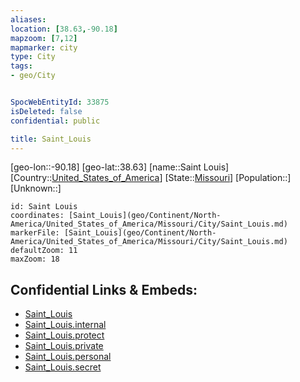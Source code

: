 ```yaml
---
aliases: 
location: [38.63,-90.18]
mapzoom: [7,12] 
mapmarker: city 
type: City
tags:
- geo/City


SpocWebEntityId: 33875
isDeleted: false
confidential: public

title: Saint_Louis
---
```

[geo-lon::-90.18]
[geo-lat::38.63]
[name::Saint Louis]
[Country::[United_States_of_America](geo/Continent/North-America/United_States_of_America.md)]
[State::[Missouri](geo/Continent/North-America/United_States_of_America/Missouri.md)]
[Population::]
[Unknown::]


```leaflet
id: Saint Louis
coordinates: [Saint_Louis](geo/Continent/North-America/United_States_of_America/Missouri/City/Saint_Louis.md)
markerFile: [Saint_Louis](geo/Continent/North-America/United_States_of_America/Missouri/City/Saint_Louis.md)
defaultZoom: 11 
maxZoom: 18
```


## Confidential Links & Embeds: 
- [Saint_Louis](../../../../../../../_public/geo/Continent/North-America/United_States_of_America/Missouri/City/Saint_Louis.md) 
- [Saint_Louis.internal](../../../../../../../_internal/geo/Continent/North-America/United_States_of_America/Missouri/City/Saint_Louis.internal.md) 
- [Saint_Louis.protect](../../../../../../../_protect/geo/Continent/North-America/United_States_of_America/Missouri/City/Saint_Louis.protect.md) 
- [Saint_Louis.private](../../../../../../../_private/geo/Continent/North-America/United_States_of_America/Missouri/City/Saint_Louis.private.md) 
- [Saint_Louis.personal](../../../../../../../_personal/geo/Continent/North-America/United_States_of_America/Missouri/City/Saint_Louis.personal.md) 
- [Saint_Louis.secret](../../../../../../../_secret/geo/Continent/North-America/United_States_of_America/Missouri/City/Saint_Louis.secret.md) 
